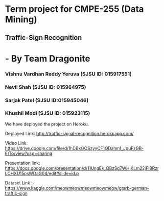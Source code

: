 # Term project for CMPE-255 (Data Mining)
## Traffic-Sign Recognition
# - By Team Dragonite
### Vishnu Vardhan Reddy Yeruva (SJSU ID: 015917551)
### Nevil Shah   (SJSU ID: 015964975)
### Sarjak Patel  (SJSU ID:015945046)
### Khushil Modi (SJSU ID: 015923115)


We have deployed the project on Heroku. 

Deployed Link: http://traffic-signal-recognition.herokuapp.com/

Video Link: https://drive.google.com/file/d/1hDBxGOSzyyCF1QDahm1_JpuFzGB-EITo/view?usp=sharing

Presentation link: https://docs.google.com/presentation/d/11UngEk_QBzSg7WHjKLm22jFl8RzrLCHXU15psWDaG04/edit#slide=id.p

Dataset Link :- https://www.kaggle.com/meowmeowmeowmeowmeow/gtsrb-german-traffic-sign

